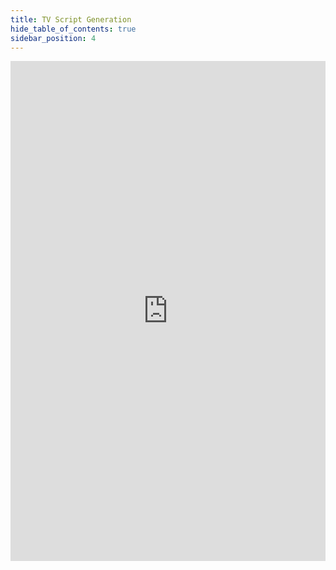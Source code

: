 ```yaml
---
title: TV Script Generation
hide_table_of_contents: true
sidebar_position: 4
---
```


<iframe width="100%" height="800" src="https://htmlpreview.github.io/?https://github.com/saitaiky/Deep-Learning-Nanodegree/blob/master/3-script_generation/tv_script_generation.html" frameBorder="0" allow="accelerometer; autoplay; encrypted-media; gyroscope; picture-in-picture" allowFullScreen></iframe>